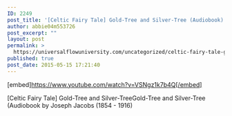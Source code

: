 ```yaml
---
ID: 2249
post_title: '[Celtic Fairy Tale] Gold-Tree and Silver-Tree (Audiobook)'
author: abbie04m553726
post_excerpt: ""
layout: post
permalink: >
  https://universalflowuniversity.com/uncategorized/celtic-fairy-tale-gold-tree-and-silver-tree-audiobook/
published: true
post_date: 2015-05-15 17:21:40
---
```

[embed]https://www.youtube.com/watch?v=VSNgz1k7b4Q[/embed]<br>
<p>[Celtic Fairy Tale] Gold-Tree and Silver-TreeGold-Tree and Silver-Tree (Audiobook by Joseph Jacobs (1854 - 1916)</p>
